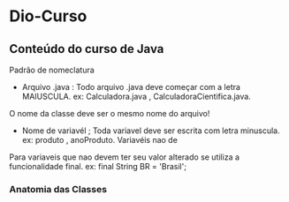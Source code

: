 # Dio-Curso

## Conteúdo do curso de Java
Padrão de nomeclatura
 * Arquivo .java : Todo arquivo .java deve começar com a letra MAIUSCULA. ex: Calculadora.java , CalculadoraCientifica.java.

 O nome da classe deve ser o mesmo nome do arquivo!

 * Nome de variavél ; Toda variavel deve ser escrita com letra minuscula. ex: produto , anoProduto. Variavéis nao de

 Para variaveis que nao devem ter seu valor alterado se utiliza a funcionalidade final.
 ex: final String BR = 'Brasil';

### Anatomia das Classes
